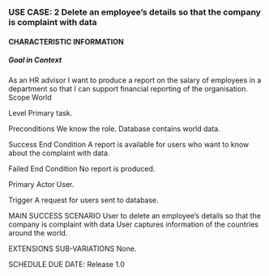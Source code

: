### USE CASE: 2  Delete an employee’s details so that the company is complaint with data
#### CHARACTERISTIC INFORMATION
##### Goal in Context
 As an HR advisor I want to produce a report on the salary of employees in a department so that I can support financial reporting of the organisation.
 Scope World 
 
 Level Primary task.  
 
 Preconditions We know the role. Database contains world data. 
 
 Success End Condition 
 A report is available for users who want to know about the complaint with data.  
 
 Failed End Condition 
 No report is produced.  
 
Primary Actor
User.  

Trigger
 A request for users sent to database. 

MAIN SUCCESS SCENARIO
User to delete an employee’s details so that the company is complaint with data 
User captures information of the countries around the world.  

EXTENSIONS
SUB-VARIATIONS
None.  

SCHEDULE
DUE DATE: Release 1.0
 
